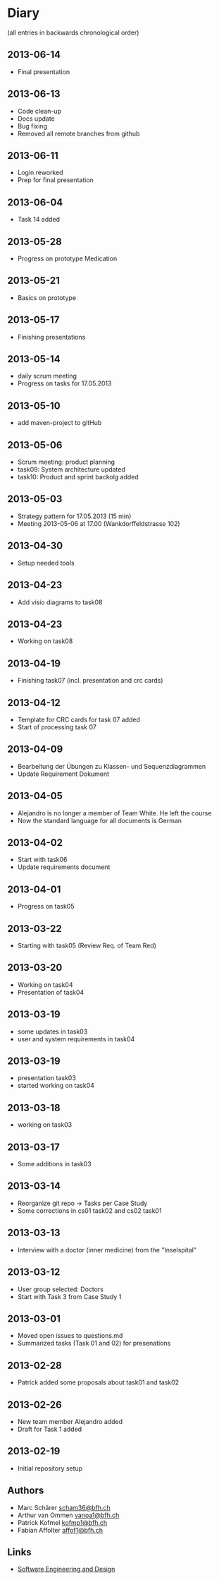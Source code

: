 # Diary

(all entries in backwards chronological order)

## 2013-06-14
- Final presentation

## 2013-06-13
- Code clean-up
- Docs update
- Bug fixing
- Removed all remote branches from github

## 2013-06-11
- Login reworked
- Prep for final presentation

## 2013-06-04
- Task 14 added

## 2013-05-28
- Progress on prototype Medication

## 2013-05-21
- Basics on prototype

## 2013-05-17
- Finishing presentations

## 2013-05-14
- daily scrum meeting
- Progress on tasks for 17.05.2013

## 2013-05-10
- add maven-project to gitHub

## 2013-05-06
- Scrum meeting: product planning
- task09: System architecture updated
- task10: Product and sprint backolg added

## 2013-05-03
- Strategy pattern for 17.05.2013 (15 min)
- Meeting 2013-05-06 at 17.00 (Wankdorffeldstrasse 102)

## 2013-04-30
- Setup needed tools

## 2013-04-23
- Add visio diagrams to task08

## 2013-04-23
- Working on task08 

## 2013-04-19
- Finishing task07 (incl. presentation and crc cards)

## 2013-04-12
- Template for CRC cards for task 07 added
- Start of processing task 07

## 2013-04-09
- Bearbeitung der Übungen zu Klassen- und Sequenzdiagrammen
- Update Requirement Dokument

## 2013-04-05
- Alejandro is no longer a member of Team White. He left the course
- Now the standard language for all documents is German

## 2013-04-02
- Start with task06 
- Update requirements document

## 2013-04-01
- Progress on task05 

## 2013-03-22
- Starting with task05 (Review Req. of Team Red)

## 2013-03-20
- Working on task04
- Presentation of task04

## 2013-03-19
- some updates in task03
- user and system requirements in task04

## 2013-03-19
- presentation task03
- started working on task04

## 2013-03-18
- working on task03

## 2013-03-17
- Some additions in task03

## 2013-03-14
- Reorganize git repo -> Tasks per Case Study
- Some corrections in cs01 task02 and cs02 task01

## 2013-03-13
- Interview with a doctor (inner medicine) from the "Inselspital"

## 2013-03-12
- User group selected: Doctors
- Start with Task 3 from Case Study 1

## 2013-03-01
- Moved open issues to questions.md
- Summarized tasks (Task 01 and 02) for presenations 

## 2013-02-28
- Patrick added some proposals about task01 and task02

## 2013-02-26
- New team member Alejandro added
- Draft for Task 1 added

## 2013-02-19
- Initial repository setup

## Authors
- Marc Schärer			scham36@bfh.ch
- Arthur van Ommen		vanoa1@bfh.ch
- Patrick Kofmel        kofmp1@bfh.ch
- Fabian Affolter       affof1@bfh.ch

## Links
- [Software Engineering and Design](https://www.cpvrlab.ti.bfh.ch/klu1/BTI7081/soed/)
